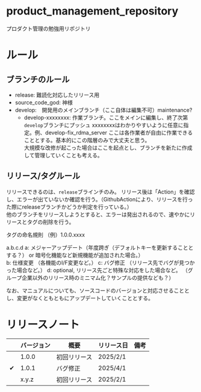 # product_management_repository
プロダクト管理の勉強用リポジトリ



# ルール
## ブランチのルール
- release: 難読化対応したリリース用
- source_code_god: 神様
- develop:　開発用のメインブランチ（ここ自体は編集不可）maintenance?
  - develop-xxxxxxxx: 作業ブランチ。ここをメインに編集し、終了次第`develop`ブランチにプッシュ
    xxxxxxxxはわかりやすいように任意に指定。例、develop-fix_rdma_server
    ここは各作業者が自由に作業できることとする。基本的にこの階層のみで大丈夫と思う。  
    大規模な改修が起こった場合はここを起点とし、ブランチを新たに作成して管理していくことも考える。  


## リリース/タグルール
リリースできるのは、`release`ブラインチのみ。
リリース後は「Action」を確認し、エラーが出ていないか確認を行う。（GithubActionにより、リリースを行った際にreleaseブランチかどうか判定を行っている。）  
他のブランチをリリースしようとすると、エラーは発出されるので、速やかにリリースとタグの削除を行う。

タグの命名規則
（例）1.0.0.xxxx

a.b.c.d
a: メジャーアップデート（年度跨ぎ（デフォルトキーを更新することとする？） or 暗号化機能など新規機能が追加された場合。）  
b: 仕様変更  （各機能のI/F変更など。）
c: バグ修正  （リリース先でバグが見つかった場合など。）
d: optional, リリース先ごと特殊な対応をした場合など。 （グループ企業以外のリリース時のミニマム化？サンプルの提供なども？） 

なお、マニュアルについても、ソースコードのバージョンと対応させることとし、変更がなくともともにアップデートしていくこととする。


# リリースノート

|    | バージョン          |     概要        |    リリース日     |            備考             |
|----|--------------------|-----------------|------------------|----------------------------|
|    |    1.0.0           |   初回リリース   |    2025/2/1      |                            |
| ✔ |    1.0.1           |   バグ修正       |    2025/4/1      |                            |
|    |    x.y.z           |   初回リリース   |    2025/2/1      |                            |
